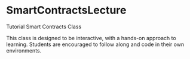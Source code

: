 # SmartContractsLecture
Tutorial Smart Contracts Class

This class is designed to be interactive, with a hands-on approach to learning. Students are encouraged to follow along and code in their own environments. 
